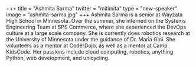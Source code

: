 +++
title = "Ashmita Sarma"
twitter = "mitimita"
type = "new-speaker"
image = "ashmita-sarma.jpg"
+++
Ashmita Sarma is a senior at Wayzata High School in Minnesota. Over the summer, she interned on the Systems Engineering Team at SPS Commerce, where she experienced the DevOps culture at a large scale company. She is currently does robotics research at the University of Minnesota under the guidance of Dr. Maria Gini. She volunteers as a mentor at CoderDojo, as well as a mentor at Camp KidsCode. Her passions include cloud computing, robotics, anything Python, web development, and unicycling.